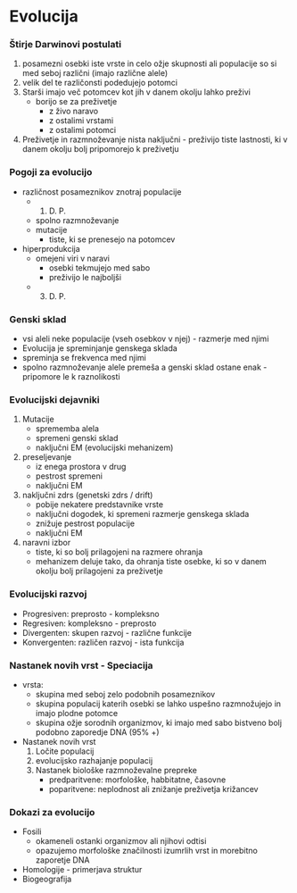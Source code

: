 # Evolucija

### Štirje Darwinovi postulati
1. posamezni osebki iste vrste in celo ožje skupnosti ali populacije so si med seboj različni (imajo različne alele)
1. velik del te različonsti podedujejo potomci
1. Starši imajo več potomcev kot jih v danem okolju lahko preživi
    - borijo se za preživetje
        - z živo naravo
        - z ostalimi vrstami
        - z ostalimi potomci
1. Preživetje in razmnoževanje nista naključni - preživijo tiste lastnosti, ki v danem okolju bolj pripomorejo k preživetju

### Pogoji za evolucijo
- različnost posameznikov znotraj populacije
    - 1. D. P.
    - spolno razmnoževanje
    - mutacije 
        - tiste, ki se prenesejo na potomcev
- hiperprodukcija
    - omejeni viri v naravi 
        - osebki tekmujejo med sabo
        - preživijo le najboljši
    - 3. D. P.

### Genski sklad
- vsi aleli neke populacije (vseh osebkov v njej) - razmerje med njimi
- Evolucija je spreminjanje genskega sklada
- spreminja se frekvenca med njimi
- spolno razmnoževanje alele premeša a genski sklad ostane enak - pripomore le k raznolikosti

### Evolucijski dejavniki
1. Mutacije
    - sprememba alela
    - spremeni genski sklad
    - naključni EM (evolucijski mehanizem)
2. preseljevanje
    - iz enega prostora v drug
    - pestrost spremeni
    - naključni EM
3. naključni zdrs (genetski zdrs / drift)
    - pobije nekatere predstavnike vrste
    - naključni dogodek, ki spremeni razmerje genskega sklada
    - znižuje pestrost populacije
    - naključni EM
4. naravni izbor 
    - tiste, ki so bolj prilagojeni na razmere ohranja
    - mehanizem deluje tako, da ohranja tiste osebke, ki so v danem okolju bolj prilagojeni za preživetje

### Evolucijski razvoj
- Progresiven: preprosto - kompleksno
- Regresiven: kompleksno - preprosto
- Divergenten: skupen razvoj - različne funkcije
- Konvergenten: različen razvoj - ista funkcija

### Nastanek novih vrst - Speciacija
- vrsta:
    - skupina med seboj zelo podobnih posameznikov
    - skupina populacij katerih osebki se lahko uspešno razmnožujejo in imajo plodne potomce
    - skupina ožje sorodnih organizmov, ki imajo med sabo bistveno bolj podobno zaporedje DNA (95% +)
- Nastanek novih vrst
    1. Ločite populacij
    1. evolucijsko razhajanje populacij
    1. Nastanek biološke razmnoževalne prepreke
        - predparitvene: morfološke, habbitatne, časovne
        - poparitvene: neplodnost ali znižanje preživetja križancev

### Dokazi za evolucijo
- Fosili
    - okameneli ostanki organizmov ali njihovi odtisi
    - opazujemo morfološke značilnosti izumrlih vrst in morebitno zaporetje DNA
- Homologije - primerjava struktur
- Biogeografija 

